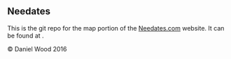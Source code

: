 ## Needates

This is the git repo for the map portion of the [Needates.com](http://needates.com/) website. It can be found at [](Needates.com/lets-get-started).

&copy; Daniel Wood 2016
